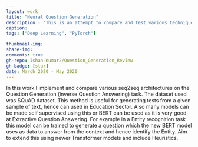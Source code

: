 ```yaml
---
layout: work
title: "Neural Question Generation"
description : "This is an attempt to compare and test various techniques used in seq2seq modelling, on a question generation task"
caption: 
tags: ["Deep Learning", "PyTorch"]

thumbnail-img: 
share-img: 
comments: true
gh-repo: Ishan-Kumar2/Question_Generation_Review
gh-badge: [star]
date: March 2020 - May 2020
---
```


In this work I implement and compare various seq2seq architectures on the Question Generation (inverse Question Answering) task. The dataset used was SQuAD dataset. This method is useful for generating tests from a given sample of text, hence can used in Education Sector. Also many models can be made self supervised using this or BERT can be used as it is very good at Extractive Question Answering. For example in a Entity recognition task this model can be trained to generate a question which the new BERT model uses as data to answer from the context and hence identify the Entity. Aim to extend this using newer Transformer models and include Heuristics.